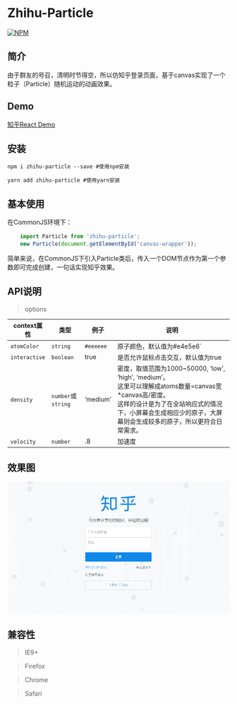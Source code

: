 # Zhihu-Particle
[![NPM](https://nodei.co/npm/partical.png)](https://www.npmjs.com/package/partical)

## 简介
由于群友的号召，清明时节得空，所以仿知乎登录页面，基于canvas实现了一个粒子（Particle）随机运动的动画效果。

## Demo
[知乎React Demo](https://github.com/jf3096/zhihu-particle/tree/master/demo/zhihu)

## 安装
```shell
npm i zhihu-particle --save #使用npm安装
```

```shell
yarn add zhihu-particle #使用yarn安装
```

## 基本使用
在CommonJS环境下：
```javascript
    import Particle from 'zhihu-particle';
    new Particle(document.getElementById('canvas-wrapper'));
```

简单来说，在CommonJS下引入Particle类后，传入一个DOM节点作为第一个参数即可完成创建，一句话实现知乎效果。

## API说明

> options

context属性 | 类型 | 例子 | 说明
---------- | ---- | ----- | ------------------
`atomColor` | `string` | `#eeeeee` | 原子颜色，默认值为#e4e5e6`
`interactive` | `boolean` | true | 是否允许鼠标点击交互，默认值为true
`density` | `number`或`string` | ‘medium’ | 密度，取值范围为1000~50000, ‘low’, ‘high’, ‘medium’。<br />这里可以理解成atoms数量=canvas宽*canvas高/密度。<br />这样的设计是为了在全站响应式的情况下，小屏幕会生成相应少的原子，大屏幕则会生成较多的原子，所以更符合日常需求。
`velocity` | `number` | .8 | 加速度

## 效果图
![zhihu-particle](./git-img/zhihu-particle.gif)

## 兼容性
> IE9+

> Firefox

> Chrome

> Safari